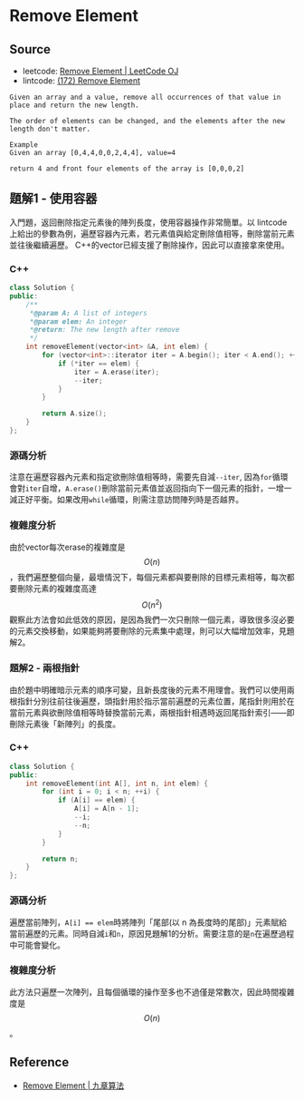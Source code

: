 # Remove Element

## Source

- leetcode: [Remove Element | LeetCode OJ](https://leetcode.com/problems/remove-element/)
- lintcode: [(172) Remove Element](http://www.lintcode.com/en/problem/remove-element/)

```
Given an array and a value, remove all occurrences of that value in place and return the new length.

The order of elements can be changed, and the elements after the new length don't matter.

Example
Given an array [0,4,4,0,0,2,4,4], value=4

return 4 and front four elements of the array is [0,0,0,2]
```

## 題解1 - 使用容器

入門題，返回刪除指定元素後的陣列長度，使用容器操作非常簡單。以 lintcode 上給出的參數為例，遍歷容器內元素，若元素值與給定刪除值相等，刪除當前元素並往後繼續遍歷。
C++的vector已經支援了刪除操作，因此可以直接拿來使用。
### C++

```c++
class Solution {
public:
    /**
     *@param A: A list of integers
     *@param elem: An integer
     *@return: The new length after remove
     */
    int removeElement(vector<int> &A, int elem) {
        for (vector<int>::iterator iter = A.begin(); iter < A.end(); ++iter) {
            if (*iter == elem) {
                iter = A.erase(iter);
                --iter;
            }
        }

        return A.size();
    }
};

```

### 源碼分析

注意在遍歷容器內元素和指定欲刪除值相等時，需要先自減`--iter`, 因為`for`循環會對`iter`自增，`A.erase()`刪除當前元素值並返回指向下一個元素的指針，一增一減正好平衡。如果改用`while`循環，則需注意訪問陣列時是否越界。

### 複雜度分析

<!--- 沒啥好分析的，遍歷一次陣列 $$O(n)$$. -->
由於vector每次erase的複雜度是$$O(n)$$，我們遍歷整個向量，最壞情況下，每個元素都與要刪除的目標元素相等，每次都要刪除元素的複雜度高達$$O(n^2)$$
觀察此方法會如此低效的原因，是因為我們一次只刪除一個元素，導致很多沒必要的元素交換移動，如果能夠將要刪除的元素集中處理，則可以大幅增加效率，見題解2。

### 題解2 - 兩根指針

由於題中明確暗示元素的順序可變，且新長度後的元素不用理會。我們可以使用兩根指針分別往前往後遍歷，頭指針用於指示當前遍歷的元素位置，尾指針則用於在當前元素與欲刪除值相等時替換當前元素，兩根指針相遇時返回尾指針索引——即刪除元素後「新陣列」的長度。

### C++

```c++
class Solution {
public:
    int removeElement(int A[], int n, int elem) {
        for (int i = 0; i < n; ++i) {
            if (A[i] == elem) {
                A[i] = A[n - 1];
                --i;
                --n;
            }
        }

        return n;
    }
};
```

### 源碼分析

遍歷當前陣列，`A[i] == elem`時將陣列「尾部(以 n 為長度時的尾部)」元素賦給當前遍歷的元素。同時自減`i`和`n`，原因見題解1的分析。需要注意的是`n`在遍歷過程中可能會變化。

### 複雜度分析

此方法只遍歷一次陣列，且每個循環的操作至多也不過僅是常數次，因此時間複雜度是$$O(n)$$。

## Reference

- [Remove Element | 九章算法](http://www.jiuzhang.com/solutions/remove-element/)
